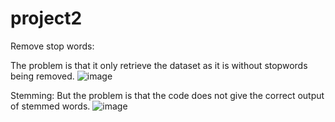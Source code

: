 # project2
Remove stop words:

The problem is that it only retrieve the dataset as it is without stopwords being removed.
![image](https://user-images.githubusercontent.com/100418671/160134182-29f31bd0-8da3-4f2e-b4ac-4a17d6cc25a7.png)

Stemming:
But the problem is that the code does not give the correct output of stemmed words.
![image](https://user-images.githubusercontent.com/100418671/160134619-28555b79-3167-4ed4-b976-a3189f88f715.png)



